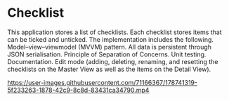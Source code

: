 # Checklist
This application stores a list of checklists. Each checklist stores items that can be ticked and unticked. The implementation includes the following. 
Model–view–viewmodel (MVVM) pattern. 
All data is persistent through JSON serialisation.
Principle of Separation of Concerns.
Unit testing.
Documentation.
Edit mode (adding, deleting, renaming, and resetting the checklists on the Master View as well as the items on the Detail View).

https://user-images.githubusercontent.com/71166367/178741319-5f233263-1878-42c9-8c8d-83431ca34790.mp4

